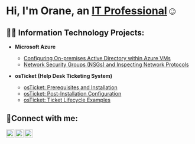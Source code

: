 <h1>Hi, I'm Orane, an <a href="https://linkedin.com/in/Josh">IT Professional</a>☺</h1>

<h2>👨‍💻 Information Technology Projects:</h2>

- <b>Microsoft Azure</b>
  - [Configuring On-premises Active Directory within Azure VMs](https://github.com/oranedev/configure-ad)
  - [Network Security Groups (NSGs) and Inspecting Network Protocols](https://github.com/oranedev/azure-network-protocols)

- <b>osTicket (Help Desk Ticketing System)</b>
  - [osTicket: Prerequisites and Installation](https://github.com/oranedev/osticket-prereqs)
  - [osTicket: Post-Installation Configuration](https://github.com/oranedev/post-install-config)
  - [osTicket: Ticket Lifecycle Examples](https://github.com/oranedev/ticket-lifecycle)

<h2>🤳Connect with me:</h2>

[<img align="left" alt="Orane | Twitter" width="22px" src="https://cdn.jsdelivr.net/npm/simple-icons@v3/icons/twitter.svg" />][twitter]
[<img align="left" alt="Orane | LinkedIn" width="22px" src="https://cdn.jsdelivr.net/npm/simple-icons@v3/icons/linkedin.svg" />][linkedin]
[<img align="left" alt="Crypto | Instagram" width="22px" src="https://cdn.jsdelivr.net/npm/simple-icons@v3/icons/instagram.svg" />][instagram]

[twitter]: https://twitter.com/cryptoremedy
[instagram]: https://www.instagram.com/cryptoremedy
[linkedin]: https://linkedin.com/in/orane-farquharson
